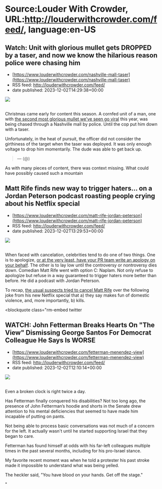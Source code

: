# Source:Louder With Crowder, URL:http://louderwithcrowder.com/feed/, language:en-US

## Watch: Unit with glorious mullet gets DROPPED by a taser, and now we know the hilarious reason police were chasing him
 - [https://www.louderwithcrowder.com/nashville-mall-taser](https://www.louderwithcrowder.com/nashville-mall-taser)
 - RSS feed: http://louderwithcrowder.com/feed/
 - date published: 2023-12-02T14:29:38+00:00

<img src="https://www.louderwithcrowder.com/media-library/image.png?id=50623833&amp;width=1200&amp;height=600&amp;coordinates=0%2C0%2C0%2C80" /><br /><br /><p>Christmas came early for content this season. A cornfed unit of a man, one with <a href="https://www.louderwithcrowder.com/hockey-mullet-dallas-stars" target="_blank">the second most glorious mullet we've seen go viral</a> this year, was being chased through a Nashville mall by police. Until the cop put him down with a taser.</p><p>Unfortunately, in the heat of pursuit, the officer did not consider the girthiness of the target when the taser was deployed. It was only enough voltage to drop him momentarily. The dude was able to get back up.</p><blockquote class="rm-embed twitter-tweet">
<div style="margin: 1em 0;"></div> —  (@)
        <a href="https://twitter.com/scoopnash/status/1730041112750866526"></a>
</blockquote>
<p>As with many pieces of content, there was context missing. What could have possibly caused such a mountain 

## Matt Rife finds new way to trigger haters... on a Jordan Peterson podcast roasting people crying about his Netflix special
 - [https://www.louderwithcrowder.com/matt-rife-jordan-peterson](https://www.louderwithcrowder.com/matt-rife-jordan-peterson)
 - RSS feed: http://louderwithcrowder.com/feed/
 - date published: 2023-12-02T13:29:53+00:00

<img src="https://www.louderwithcrowder.com/media-library/image.png?id=50623611&amp;width=1200&amp;height=800&amp;coordinates=0%2C0%2C200%2C0" /><br /><br /><p>When faced with cancelation, celebrities tend to do one of two things. One is to apologize, <a href="https://www.louderwithcrowder.com/ne-yo-apologizes-update" target="_blank">or at the very least, have your PR team write an apology on your behalf</a>. The other is to lay low until the controversy or nontroversy dies down. Comedian Matt Rife went with option C: Naplam. Not only refuse to apologize but refuse in a way guaranteed to trigger haters more better than before. He did a podcast with Jordan Peterson.</p><p>To recap, <a href="https://www.louderwithcrowder.com/matt-rife-netflix-special" target="_blank">the usual suspects tried to cancel Matt Rife</a> over the following joke from his new Netflix special that a) they say makes fun of domestic violence, and, more importantly, b) kills.</p><blockquote class="rm-embed twitter

## WATCH: John Fetterman Breaks Hearts On "The View" Dismissing George Santos For Democrat Colleague He Says Is WORSE
 - [https://www.louderwithcrowder.com/fetterman-menendez-view](https://www.louderwithcrowder.com/fetterman-menendez-view)
 - RSS feed: http://louderwithcrowder.com/feed/
 - date published: 2023-12-02T12:10:14+00:00

<img src="https://www.louderwithcrowder.com/media-library/image.png?id=50623574&amp;width=1245&amp;height=700&amp;coordinates=0%2C0%2C0%2C0" /><br /><br /><p>
	Even a broken clock is right twice a day.
</p><p>
	Has Fetterman finally conquered his disabilities? Not too long ago, the presence of John Fetterman’s hoodie and shorts in the Senate drew attention to his mental deficiencies that seemed to have made him incapable of putting on pants.
</p><p>
	Not being able to process basic conversations was not much of a concern for the left. It actually wasn't until he started supporting Israel that they began to care.
</p><p>
	Fetterman has found himself at odds with his far-left colleagues multiple times in the past several months, including for his pro-Israel stance.
</p><p>
	My favorite recent moment was when he told a protester his past stroke made it impossible to understand what was being yelled.
</p><p>
	The heckler said, "You have blood on your hands. Get off the stage."
</p><p>
	"

